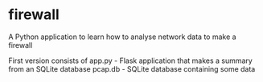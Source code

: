 # firewall
A Python application to learn how to analyse network data to make a firewall

First version consists of
app.py - Flask application that makes a summary from an SQLite database
pcap.db - SQLite database containing some data
